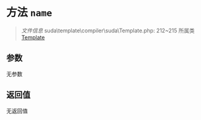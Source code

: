 # 方法 `name`

> *文件信息* suda\template\compiler\suda\Template.php: 212~215
> 所属类 [Template](../Template.md)




## 参数


无参数


## 返回值

无返回值
